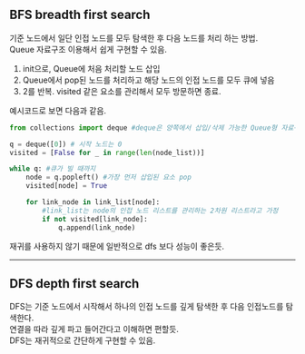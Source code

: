 ## BFS breadth first search
기준 노드에서 일단 인접 노드를 모두 탐색한 후 다음 노드를 처리 하는 방법.  
Queue 자료구조 이용해서 쉽게 구현할 수 있음.  
1. init으로, Queue에 처음 처리할 노드 삽입
2. Queue에서 pop된 노드를 처리하고 해당 노드의 인접 노드를 모두 큐에 넣음
3. 2를 반복. visited 같은 요소를 관리해서 모두 방문하면 종료.

예시코드로 보면 다음과 같음.
```python
from collections import deque #deque은 양쪽에서 삽입/삭제 가능한 Queue형 자료구조

q = deque([0]) # 시작 노드는 0
visited = [False for _ in range(len(node_list))]

while q: #큐가 빌 때까지
    node = q.popleft() #가장 먼저 삽입된 요소 pop
    visited[node] = True

    for link_node in link_list[node]:
        #link_list는 node의 인접 노드 리스트를 관리하는 2차원 리스트라고 가정
        if not visited[link_node]:
            q.append(link_node)
```
재귀를 사용하지 않기 때문에 일반적으로 dfs 보다 성능이 좋은듯.  

---
## DFS depth first search
DFS는 기준 노드에서 시작해서 하나의 인접 노드를 깊게 탐색한 후 다음 인접노드를 탐색한다.  
연결을 따라 깊게 파고 들어간다고 이해하면 편할듯.  
DFS는 재귀적으로 간단하게 구현할 수 있음.